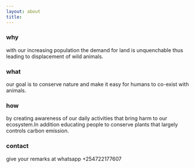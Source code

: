 ```yaml
---
layout: about
title: 
---
```


### why
with our increasing population the demand for land is unquenchable thus leading to displacement of wild animals. 

### what
our goal is to conserve nature and make it easy for humans to co-exist with animals.

### how
by creating awareness of our daily activities that bring harm to our ecosystem.In addition educating people to conserve plants that largely controls carbon emission.

### contact
give your remarks at whatsapp +254722177607


